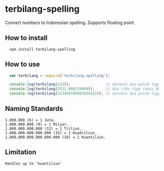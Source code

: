 # terbilang-spelling
Convert numbers to Indonesian spelling.
Supports floating point

## How to install
```shell
  npm install terbilang-spelling 
```

## How to use
```js
  var terbilang = require('terbilang-spelling');

  console.log(terbilang(123));                // seratus dua puluh tiga
  console.log(terbilang(2312.009170000));     // dua ribu tiga ratus dua belas koma nol nol sembilan satu tujuh
  console.log(terbilang(123456789987654321)); // seratus dua puluh tiga kuadriliun empat ratus lima puluh enam triliun tujuh ratus delapan puluh sembilan miliar sembilan ratus delapan puluh tujuh juta enam ratus lima puluh empat ribu tiga ratus dua puluh
```

## Naming Standards
```
1.000.000 (6) = 1 Juta.
1.000.000.000 (9) = 1 Milyar.
1.000.000.000.000 (12) = 1 Triliun.
1.000.000.000.000.000 (15) = 1 Kuadriliun.
1.000.000.000.000.000.000 (18) = 1 Kuantiliun.
```

## Limitation
```
Handles up to 'kuantiliun'
```
